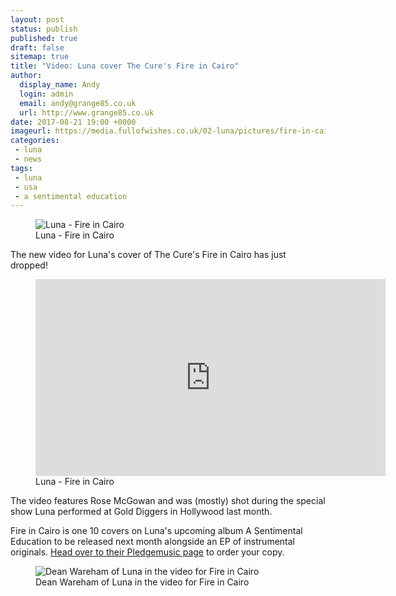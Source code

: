 ```yaml
---
layout: post
status: publish
published: true
draft: false
sitemap: true
title: "Video: Luna cover The Cure's Fire in Cairo"
author:
  display_name: Andy
  login: admin
  email: andy@grange85.co.uk
  url: http://www.grange85.co.uk
date: 2017-08-21 19:00 +0000
imageurl: https://media.fullofwishes.co.uk/02-luna/pictures/fire-in-cairo-grabs/luna-fire-in-cairo-video-grabs-04.jpg
categories:
 - luna
 - news
tags:
 - luna
 - usa
 - a sentimental education
---
```

<figure class="caption aligncenter"><img src="https://media.fullofwishes.co.uk/02-luna/pictures/fire-in-cairo-grabs/luna-fire-in-cairo-video-grabs-04.jpg" alt="Luna - Fire in Cairo" /><figcaption class="caption-text">Luna - Fire in Cairo</figcaption></figure>
<p class="lead">The new video for Luna's cover of The Cure's Fire in Cairo has just dropped!</p>

<figure class="caption aligncenter"><iframe width="560" height="315" src="https://www.youtube-nocookie.com/embed/RK2YatQ9S1A" frameborder="0" allowfullscreen></iframe><figcaption class="caption-text">Luna - Fire in Cairo</figcaption></figure>

<p>The video features Rose McGowan and was (mostly) shot during the special show Luna performed at Gold Diggers in Hollywood last month.</p>

<p>Fire in Cairo is one 10 covers on Luna's upcoming album A Sentimental Education to be released next month alongside an EP of instrumental originals. <a href="http://www.pledgemusic.com/projects/luna2">Head over to their Pledgemusic page</a> to order your copy.</p>

<figure class="caption aligncenter"><img src="https://media.fullofwishes.co.uk/02-luna/pictures/fire-in-cairo-grabs/luna-fire-in-cairo-video-grabs-01.jpg" alt="Dean Wareham of Luna in the video for Fire in Cairo" /><figcaption class="caption-text">Dean Wareham of Luna in the video for Fire in Cairo</figcaption></figure>
